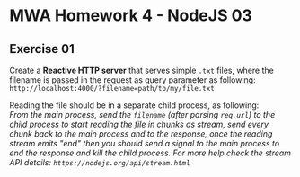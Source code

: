 # MWA Homework 4 - NodeJS 03
## Exercise 01
Create a **Reactive HTTP server** that serves simple `.txt` files, where the filename is passed in the request as query parameter as following: `http://localhost:4000/?filename=path/to/my/file.txt`  
  
Reading the file should be in a separate child process, as following:  
*From the main process, send the `filename` (after parsing `req.url`) to the child process to start reading the file in chunks as stream, send every chunk back to the main process and to the response, once the reading stream emits "end" then you should send a signal to the main process to end the response and kill the child process. For more help check the stream API details: `https://nodejs.org/api/stream.html`*

